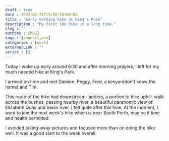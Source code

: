 ```yaml
---
draft : true
date : 2022-05-21T19:58:55+08:00
title : "Early morning hike at King's Park"
description : "My first 10k hike in a long time."
slug : ""
authors : [MBS]
tags : [council,ecu]
categories : [work]
externalLink : ""
series : []
---
```


Today I woke up early around 6:30 and after morning prayers, I left for my much needed hike at King's Park. 

I arrived on time and met Damien, Peggy, Fred, a kenyan(don't know the name) and Tim.

This route of the hike had downstream-ladders, a portion to hike uphill. walk across the bushes, passing nearby river, a beautiful paranomic view
of Elizabeth Quay and Swan river. I felt quite after this hike. 
At the moment, I want to join the next week's hike which is near South Perth, may be it time and health permitted. 

I avoided taking away pictures and focused more than on doing the hike well. 
It was a good start to the week overall. 



